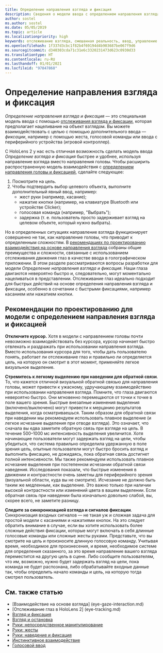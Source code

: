 ```yaml
---
title: Определение направления взгляда и фиксация
description: Сведения о модели ввода с определением направления взгляда и фиксацией.
author: sostel
ms.author: sostel
ms.date: 05/05/2019
ms.topic: article
ms.localizationpriority: high
keywords: отслеживание взгляда, смешанная реальность, ввод, управление взглядом, отслеживание взглядом, HoloLens 2, выбор глазами, гарнитура смешанной реальности, гарнитура Windows Mixed Reality, гарнитура виртуальной реальности, HoloLens, MRTK, Mixed Reality Toolkit, остановка взгляда
ms.openlocfilehash: 1f337d3cbc1f82b4f69194d4b903687be067f9d6
ms.sourcegitcommit: d340303cda71c31e6c3320231473d623c0930d33
ms.translationtype: HT
ms.contentlocale: ru-RU
ms.lasthandoff: 01/01/2021
ms.locfileid: "97847868"
---
```

# <a name="eye-gaze-and-commit"></a>Определение направления взгляда и фиксация

_Определение направления взгляда и фиксация_ — это специальная модель ввода с помощью [отслеживания взгляда и фиксации](gaze-and-commit.md), которая предполагает нацеливание на объект взглядом. Вы можете взаимодействовать с целью с помощью дополнительного ввода — _фиксации_, например с помощью жеста, голосовой команды или ввода с периферийного устройства (игровой контроллер). 

С HoloLens 2 у нас есть отличная возможность сделать модель ввода _Определение взгляда и фиксация_ быстрее и удобнее, используя направление взгляда вместо направления головы. Чтобы расширить распространенную модель взаимодействия с [определением направления головы и фиксацией](gaze-and-commit.md), сделайте следующее: 
1. Посмотрите на цель. 
2. Чтобы подтвердить выбор целевого объекта, выполните дополнительный явный ввод, например:  
   - жест руки (например, касание);
   - нажатие кнопки (например, на клавиатуре Bluetooth или устройстве Clicker);
   - голосовая команда (например, "Выбрать");
   - задержка (т. е. пользователь просто задерживает взгляд на целевом объекте, который нужно выбрать).

Но в определенных ситуациях направление взгляда функционирует совершенно не так, как направление головы, что приводит к определенным сложностям. В [рекомендациях по проектированию взаимодействия на основе направления взгляда](eye-tracking.md) собраны общие преимущества и сложности, связанные с использованием отслеживания движения глаз в качестве ввода в голографическом приложении. В этом разделе рассматриваются вопросы разработки для модели _Определение направления взгляда и фиксация_.
Наши глаза двигаются невероятно быстро и, следовательно, могут моментально нацеливаться в представлении. Отслеживание глаз идеально подходит для быстрых действий на основе определения направления взгляда и фиксации, особенно в сочетании с быстрыми фиксациями, например касанием или нажатием кнопки.
   
## <a name="design-guidelines-for-eye-gaze-and-commit"></a>Рекомендации по проектированию для модели с определением направления взгляда и фиксацией

**Отключите курсор.** Хотя в модели с направлением головы почти невозможно взаимодействовать без курсора, курсор начинает быстро отвлекать и раздражать при использовании направления взгляда. Вместо использования курсора для того, чтобы дать пользователю понять, работает ли отслеживание глаз и правильно ли определяется цель, на которую он смотрит в этот момент, применяйте легкое визуальное выделение.

**Стремитесь к легкому выделению при наведении для обратной связи**. То, что кажется отличной визуальной обратной связью для направления головы, может привести к ужасному, удручающему взаимодействию при использовании направления взгляда. Помните, что глаза двигаются невероятно быстро. Они мгновенно перемещаются от точки к точке в поле вашего зрения. Быстрые внезапные изменения выделения (включено/выключено) могут привести к мерцанию результатов выделения, когда осматриваешься. Таким образом для обратной связи при наведении мы рекомендуем использовать плавное выделение (и легкое исчезание выделения при отводе взгляда). Это означает, что сначала вы едва заметите обратную связь при взгляде на цель. В течение 500–1000 мс интенсивность выделения увеличится. Хотя начинающие пользователи могут задержать взгляд на цели, чтобы убедиться, что система правильно определила удержанную в поле зрения цель, опытные пользователи могут быстро бросить взгляд и выполнить фиксацию, не дожидаясь, пока обратная связь достигнет полной интенсивности. Мы также рекомендуем использовать плавное исчезание выделения при постепенном исчезании обратной связи наведения. Исследования показали, что быстрые изменения в движении и контрастности очень заметны для периферийного зрения (визуальной области, куда вы не смотрите).
Исчезание не должно быть таким же медленным, как выделение. Это важно только при наличии высокой контрастности или изменений цвета в вашем выделении. Если обратная связь при наведении была изначально довольно слабой, вы, скорее всего, не заметите разницу.

**Следите за синхронизацией взгляда и сигналов фиксации**. Синхронизация входных сигналов — не такая уж и сложная задача для простой модели с касаниями и нажатиями кнопок. На это следует обратить внимание в случае, если вы хотите использовать более сложные действия фиксации, которые могут включать в себя длинные голосовые команды или сложные жесты руками. Представьте, что вы смотрите на цель и произносите длинную голосовую команду. Учитывая время, необходимое для произнесения, и время, необходимое системе для определения сказанного, за это время направление вашего взгляда переместится на другую цель в сцене. Либо сообщите пользователям, что им, возможно, нужно будет задержать взгляд на цели, пока команда не будет распознана, либо обрабатывайте входные данные так, чтобы определить начало команды и цель, на которую тогда смотрел пользователь.

## <a name="see-also"></a>См. также статью

* [Взаимодействие на основе взгляда] (eye-gaze-interaction.md)
* [Отслеживание глаз в HoloLens 2] (eye-tracking.md)
* [Взгляд и фиксация](gaze-and-commit.md)
* [Взгляд и остановка](gaze-and-dwell.md)
* [Руки: непосредственное манипулирование](direct-manipulation.md)
* [Руки: жесты](gaze-and-commit.md#composite-gestures)
* [Руки: наведение и фиксация](point-and-commit.md)
* [Инстинктивное взаимодействие](interaction-fundamentals.md)
* [Голосовой ввод](voice-input.md)
